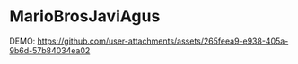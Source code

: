 # MarioBrosJaviAgus

DEMO: https://github.com/user-attachments/assets/265feea9-e938-405a-9b6d-57b84034ea02

